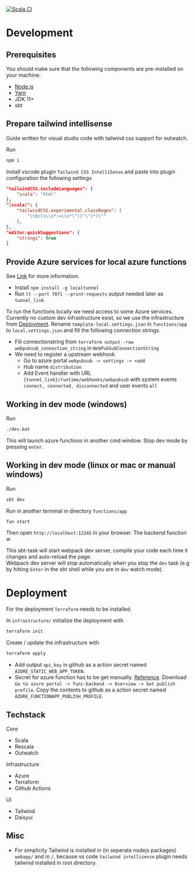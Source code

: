 [![Scala CI](https://github.com/phisn/local-rating/actions/workflows/main.yml/badge.svg?branch=main)](https://github.com/phisn/local-rating/actions/workflows/main.yml)
# Development
## Prerequisites
You should make sure that the following components are pre-installed on your machine:
 - [Node.js](https://nodejs.org/en/download/)
 - [Yarn](https://yarnpkg.com/en/docs/install)
 - JDK 11+
 - sbt

## Prepare tailwind intellisense
Guide written for visual studio code with tailwind css support for outwatch. 

Run
```sh
npm i
```

Install vscode plugin `Tailwind CSS IntelliSense` and paste into plugin configuration the following settings
```json
"tailwindCSS.includeLanguages": {
    "scala": "html"
},
"[scala]": {  
    "tailwindCSS.experimental.classRegex": [
        "\\bcls\\s*:=\\s*\"([^\"]*)\""
    ],
},
"editor.quickSuggestions": {
    "strings": true
}
```

## Provide Azure services for local azure functions
See [Link](https://github.com/Azure/azure-webpubsub/tree/main/samples/functions/js/simplechat) for more information.

- Install `npm install -g localtunnel`
- Run `lt --port 7071 --print-requests` output needed later as `tunnel_link`

To run the functions locally we need access to some Azure services. Currently no custom dev infrastructure exist, so we use the infrastructure from [Deployment](#Deployment). Rename `template-local.settings.json` in `functions/app` to `local.settings.json` and fill the following connection strings.

- Fill connectionstring from `terraform output -raw webpubsub_connection_string` in `WebPubSubConnectionString`
- We need to register a upstream webhook
  - Go to azure portal `webpubsub -> settings -> +add`
  - Hub name `distribution`
  - Add Event handler with URL `{tunnel_link}/runtime/webhooks/webpubsub` with system events `connect, connected, disconnected` and user events `all`

## Working in dev mode (windows)
Run
```sh
./dev.bat
```
This will launch azure functions in another cmd window. Stop dev mode by pressing `enter`.
## Working in dev mode (linux or mac or manual windows)
Run

```sh
sbt dev
```

Run in another terminal in directory `functions/app`
```
fun start
```

Then open `http://localhost:12345` in your browser. The backend function w 

This sbt-task will start webpack dev server, compile your code each time it changes and auto-reload the page.  
Webpack dev server will stop automatically when you stop the `dev` task
(e.g by hitting `Enter` in the sbt shell while you are in `dev` watch mode).

# Deployment
For the deployment `Terraform` needs to be installed. 

In `infrastructure/` initialize the deployment with
```sh
terraform init
```
Create / update the infrastructure with
```sh
terraform apply
```

- Add output `api_key` in github as a action secret named `AZURE_STATIC_WEB_APP_TOKEN`.
- Secret for azure function has to be get manually. [Reference](https://github.com/marketplace/actions/azure-functions-action). Download `Go to azure portal -> func-backend -> Overview -> Get publish profile`. Copy the contents to github as a action secret named `AZURE_FUNCTIONAPP_PUBLISH_PROFILE`.

## Techstack
Core
  - Scala
  - Rescala
  - Outwatch
 
Infrastructure
  - Azure
  - Terraform
  - Github Actions

UI
  - Tailwind
  - Daisyui

## Misc
- For simplicity Tailwind is installed in (in seperate nodejs packages) `webapp/` and in `/`, because vs code `tailwind intellisense` plugin needs tailwind installed in root directory.
